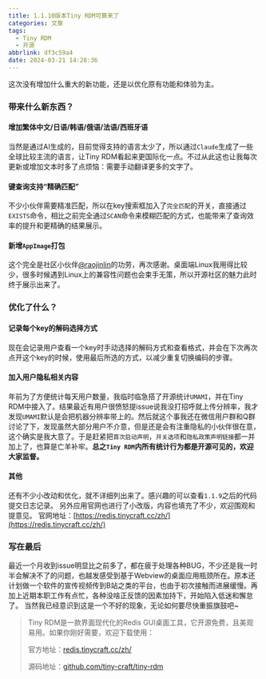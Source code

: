 ```yaml
---
title: 1.1.10版本Tiny RDM可算来了
categories: 文章
tags:
  - Tiny RDM
  - 开源
abbrlink: df3c59a4
date: 2024-03-21 14:28:36
---
```

这次没有增加什么重大的新功能，还是以优化原有功能和体验为主。

### 带来什么新东西？
#### 增加繁体中文/日语/韩语/俄语/法语/西班牙语
当然是通过AI生成的，目前觉得支持的语言太少了，所以通过`Claude`生成了一些全球比较主流的语言，让Tiny RDM看起来更国际化一点。不过从此这也让我每次更新或增加文本时多了点烦恼：需要手动翻译更多的文字了。
#### 键查询支持“精确匹配”
不少小伙伴需要精准匹配，所以在key搜索框加入了`完全匹配`的开关，直接通过`EXISTS`命令，相比之前完全通过`SCAN`命令来模糊匹配的方式，也能带来了查询效率的提升和更精确的结果展示。

#### 新增`AppImage`打包
这个完全是社区小伙伴[@raojinlin](https://github.com/raojinlin)的功劳，再次感谢。桌面端Linux我用得比较少，很多时候遇到Linux上的兼容性问题也会束手无策，所以开源社区的魅力此时终于展示出来了。

### 优化了什么？
#### 记录每个key的解码选择方式
现在会记录用户查看一个key时手动选择的解码方式和查看格式，并会在下次再次点开这个key的时候，使用最后所选的方式，以减少重复切换编码的步骤。

#### 加入用户隐私相关内容
年前为了方便统计每天用户数量，我临时临急搭了开源统计`UMAMI`，并在Tiny RDM中接入了。结果最近有用户很愤怒提issue说我没打招呼就上传分辨率，我才发现`UMAMI`默认是会把机器分辨率带上的。然后就这个事我还在微信用户群和Q群讨论了下，发现虽然大部分用户不介意，但是还是会有注重隐私的小伙伴很在意，这个确实是我大意了。于是赶紧把`首次启动声明`，`开关选项`和`隐私政策声明链接`都一并加上了，也算是亡羊补牢。**总之`Tiny RDM`内所有统计行为都是开源可见的，欢迎大家监督。**

#### 其他
还有不少小改动和优化，就不详细列出来了。感兴趣的可以查看`1.1.9`之后的代码提交日志记录。
另外应用官网也进行了小改版，内容也填充了不少，欢迎围观和提意见。
官网地址：[https://redis.tinycraft.cc/zh/](https://redis.tinycraft.cc/zh/)

### 写在最后
最近一个月收到issue明显比之前多了，都在疲于处理各种BUG，不少还是我一时半会解决不了的问题，也越发感受到基于Webview的桌面应用瓶颈所在。原本还计划做一个软件的宣传视频传到B站之类的平台，也由于初次接触而进展缓慢。再加上近期本职工作有点忙，各种没啥正反馈的因素加持下，开始陷入低迷和懈怠了。
当然我已经意识到这是一个不好的现象，无论如何要尽快重振旗鼓吧~

> Tiny RDM是一款界面现代化的Redis GUI桌面工具，它开源免费，且美观易用。如果你刚好需要，欢迎下载使用：
>
> 官方地址：[redis.tinycraft.cc/zh/](https://redis.tinycraft.cc/zh/)
>
> 源码地址：[github.com/tiny-craft/tiny-rdm](https://github.com/tiny-craft/tiny-rdm)

